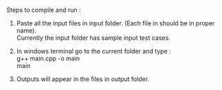 Steps to compile and run :

1. Paste all the input files in input folder. (Each file in should be in proper name).<br/>
	Currently the input folder has sample input test cases.

2. In windows terminal go to the current folder and type : <br/>
	g++ main.cpp -o main <br/>
	main

3. Outputs will appear in the files in output folder.

